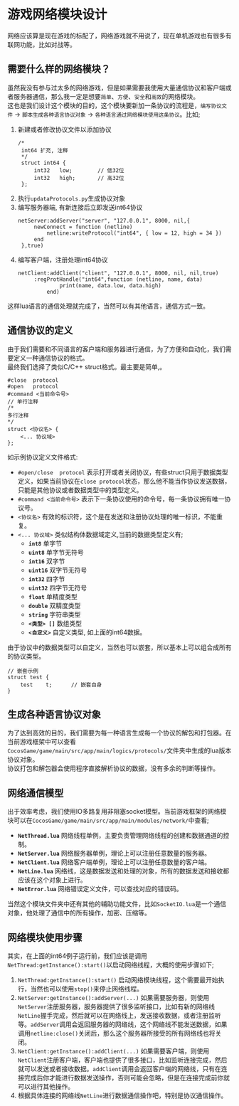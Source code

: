 # 游戏网络模块设计

网络应该算是现在游戏的标配了，网络游戏就不用说了，现在单机游戏也有很多有联网功能，比如对战等。  

## 需要什么样的网络模块？

虽然我没有参与过太多的网络游戏，但是如果需要我使用大量通信协议和客户端或者服务器通信，那么我一定是想要`简单`、`方便`、`安全`和`高效`的网络模块。  
这也是我们设计这个模块的目的，这个模块要新加一条协议的流程是，`编写协议文件` -> `脚本生成各种语言协议对象` -> `各种语言通过网络模块使用这条协议`。比如;

1. 新建或者修改协议文件以添加协议
   ```
   /*
	int64 扩充, 注释
    */
    struct int64 {
        int32	low;		// 低32位
        int32	high;		// 高32位
    };
   ```
2. 执行`updataProtocols.py`生成协议对象
3. 编写服务器端, 有新连接后立即发送int64协议
   ```
   netServer:addServer("server", "127.0.0.1", 8000, nil,{
        newConnect = function (netline)
            netline:writeProtocol("int64", { low = 12, high = 34 })
        end
    },true)
   ```
4. 编写客户端，注册处理int64协议
   ```
   netClient:addClient("client", "127.0.0.1", 8000, nil, nil,true)  
        :regProtHandle("int64",function (netline, name, data)
                print(name, data.low, data.high)
            end)
   ```
这样lua语言的通信处理就完成了，当然可以有其他语言，通信方式一致。


## 通信协议的定义

由于我们需要和不同语言的客户端和服务器进行通信，为了方便和自动化，我们需要定义一种通信协议的格式。  
最终我们选择了类似C/C++ struct格式。最主要是简单,。
```
#close	protocol
#open	protocol
#command <当前命令号>
// 单行注释
/*
多行注释
*/
struct <协议名> {
    <... 协议域>
};
```
如示例协议定义文件格式:
* `#open/close	protocol` 表示打开或者关闭协议，有些struct只用于数据类型定义，如果当前协议在`close protocol`状态，那么他不能当作协议发送数据，只能是其他协议或者数据类型中的类型定义。
* `#command <当前命令号>` 表示下一条协议使用的命令号，每一条协议拥有唯一协议号。
* `<协议名>` 有效的标识符，这个是在发送和注册协议处理的唯一标识，不能重复。
* `<... 协议域>` 类似结构体数据域定义,当前的数据类型定义有;
  * **`int8`** 单字节
  * **`uint8`** 单字节无符号
  * **`int16`** 双字节
  * **`uint16`** 双字节无符号
  * **`int32`** 四字节
  * **`uint32`** 四字节无符号
  * **`float`** 单精度类型
  * **`double`** 双精度类型
  * **`string`** 字符串类型
  * **`<类型> []`** 数组类型
  * **`<自定义>`** 自定义类型, 如上面的int64数据。

由于协议中的数据类型可以自定义，当然也可以嵌套，所以基本上可以组合成所有的协议类型。
```
// 嵌套示例
struct test {
    test    t;      // 嵌套自身
}
```

## 生成各种语言协议对象

为了达到高效的目的，我们需要为每一种语言生成每一个协议的解包和打包器。在当前游戏框架中可以查看`CocosGame/game/main/src/app/main/logics/protocols/`文件夹中生成的lua版本协议对象。  
协议打包和解包器会使用程序直接解析协议的数据，没有多余的判断等操作。

## 网络通信模型

出于效率考虑，我们使用IO多路复用非阻塞socket模型。当前游戏框架的网络模块可以在`CocosGame/game/main/src/app/main/modules/network/`中查看;
* **`NetThread.lua`** 网络线程单例，主要负责管理网络线程的创建和数据通道的控制。
* **`NetServer.lua`** 网络服务器单例，理论上可以注册任意数量的服务器。
* **`NetClient.lua`** 网络客户端单例，理论上可以注册任意数量的客户端。
* **`NetLine.lua`** 网络线，这是数据发送和处理的对象，所有的数据发送和接收都应该在这个对象上进行。
* **`NetError.lua`** 网络错误定义文件，可以查找对应的错误码。
  
当然这个模块文件夹中还有其他的辅助功能文件，比如`SocketIO.lua`是一个通信对象，他处理了通信中的所有操作，加密、压缩等。

## 网络模块使用步骤

其实，在上面的int64例子运行前，我们应该是调用`NetThread:getInstance():start()`以启动网络线程，大概的使用步骤如下;
1. `NetThread:getInstance():start()` 启动网络模块线程，这个需要最开始执行，当然也可以使用`stop()`来停止网络线程。
2. `NetServer:getInstance():addServer(...)` 如果需要服务器，则使用`NetServer`注册服务器，服务器提供了很多监听接口，比如有新的网络线`NetLine`握手完成，然后就可以在网络线上，发送接收数据，或者注册监听等。`addServer`调用会返回服务器的网络线，这个网络线不能发送数据，如果调用`netline:close()`关闭后，那么这个服务器所接受的所有网络线也将关闭。
3. `NetClient:getInstance():addClient(...)` 如果需要客户端，则使用`NetClient`注册客户端，客户端也提供了很多接口，比如监听连接完成，然后就可以发送或者接收数据。`addClient`调用会返回客户端的网络线，只有在连接完成后你才能进行数据发送操作，否则可能会忽略，但是在连接完成前你就可以进行其他操作。
4. 根据具体连接的网络线`NetLine`进行数据通信操作吧，特别是协议通信操作。

